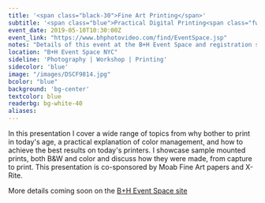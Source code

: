 ```yaml
---
title: '<span class="black-30">Fine Art Printing</span>'
subtitle: '<span class="blue">Practical Digital Printing<span class="fw7"></span></span>'
event_date: 2019-05-10T10:30:00Z
event_link: "https://www.bhphotovideo.com/find/EventSpace.jsp"
notes: "Details of this event at the B+H Event Space and registration should be available soon."
location: "B+H Event Space NYC"
sideline: 'Photography | Workshop | Printing'
sidecolor: 'blue'
image: "/images/DSCF9814.jpg"
bcolor: "blue"
background: 'bg-center'
textcolor: blue
readerbg: bg-white-40
aliases:
---
```

In this presentation I cover a wide range of topics from why bother to print in today's age, a practical explanation of color management, and how to achieve the best results on today's  printers. I showcase sample mounted prints, both B&W and color and discuss how they were made, from capture to print. This presentation is co-sponsored by Moab Fine Art papers and X-Rite.

More details coming soon on the [B+H Event Space site](https://www.bhphotovideo.com/find/EventSpace.jsp)
 

